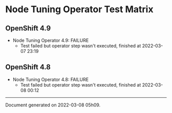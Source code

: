 
Node Tuning Operator Test Matrix
================================

OpenShift 4.9
-------------



* Node Tuning Operator 4.9: FAILURE
  - Test failed but operator step wasn't executed, finished at 2022-03-07 23:19

OpenShift 4.8
-------------



* Node Tuning Operator 4.8: FAILURE
  - Test failed but operator step wasn't executed, finished at 2022-03-08 00:12

---
Document generated on 2022-03-08 05h09.
